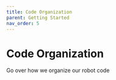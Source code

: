 ```yaml
---
title: Code Organization
parent: Getting Started
nav_order: 5
---
```


# Code Organization
Go over how we organize our robot code



